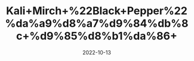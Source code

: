 ---
title: 'Kali+Mirch+%22Black+Pepper%22%da%a9%d8%a7%d9%84%db%8c+%d9%85%d8%b1%da%86+'
date: '2022-10-13' 
metatag: '' 
inventory: '0' 
draft: false 
# meta description 
shortDescripton: 'It+is+high+in+antioxidants+and+has+anti-inflammatory+properties.'
description: 'Spices'
longdescription: ''
featured: True
# product Price
price: '80.0'
# Product Short Description
shortDescription: 'It+is+high+in+antioxidants+and+has+anti-inflammatory+properties.'
productID: '9C1A9AF0-ED22-ED11-9968-005056B3A416'
type: 'products'
category: 'Spices' 
thumnailproduct: 'https://eraconnect.blob.core.windows.net/product-images/aminsaddiquidawakhana/9C1A9AF0-ED22-ED11-9968-005056B3A416.webp' 
images:
  - image: 'https://eraconnect.blob.core.windows.net/product-images/aminsaddiquidawakhana/9C1A9AF0-ED22-ED11-9968-005056B3A416.webp'  
Variants:
---